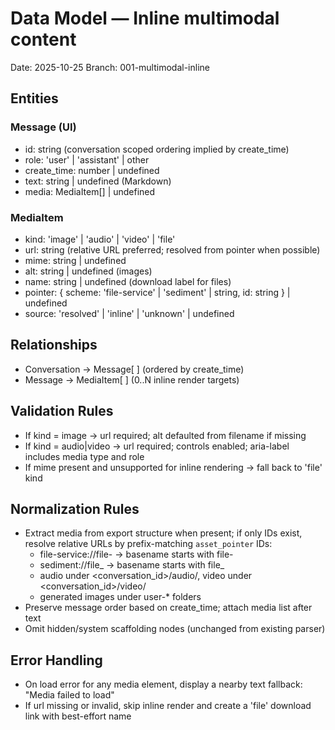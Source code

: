 # Data Model — Inline multimodal content

Date: 2025-10-25
Branch: 001-multimodal-inline

## Entities

### Message (UI)
- id: string (conversation scoped ordering implied by create_time)
- role: 'user' | 'assistant' | other
- create_time: number | undefined
- text: string | undefined (Markdown)
- media: MediaItem[] | undefined

### MediaItem
- kind: 'image' | 'audio' | 'video' | 'file'
- url: string (relative URL preferred; resolved from pointer when possible)
- mime: string | undefined
- alt: string | undefined (images)
- name: string | undefined (download label for files)
- pointer: { scheme: 'file-service' | 'sediment' | string, id: string } | undefined
- source: 'resolved' | 'inline' | 'unknown' | undefined

## Relationships
- Conversation → Message[ ] (ordered by create_time)
- Message → MediaItem[ ] (0..N inline render targets)

## Validation Rules
- If kind = image → url required; alt defaulted from filename if missing
- If kind = audio|video → url required; controls enabled; aria-label includes media type and role
- If mime present and unsupported for inline rendering → fall back to 'file' kind

## Normalization Rules
- Extract media from export structure when present; if only IDs exist, resolve relative URLs by prefix-matching `asset_pointer` IDs:
	- file-service://file-<ID> → basename starts with file-<ID>
	- sediment://file_<ID> → basename starts with file_<ID>
	- audio under <conversation_id>/audio/, video under <conversation_id>/video/
	- generated images under user-* folders
- Preserve message order based on create_time; attach media list after text
- Omit hidden/system scaffolding nodes (unchanged from existing parser)

## Error Handling
- On load error for any media element, display a nearby text fallback: "Media failed to load"
- If url missing or invalid, skip inline render and create a 'file' download link with best-effort name

